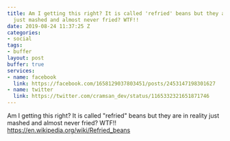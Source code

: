 ```yaml
---
title: Am I getting this right? It is called 'refried' beans but they are in reality
  just mashed and almost never fried? WTF!!
date: 2019-08-24 11:37:25 Z
categories:
- social
tags:
- buffer
layout: post
buffer: true
services:
- name: facebook
  link: https://facebook.com/1658129037803451/posts/2453147198301627
- name: twitter
  link: https://twitter.com/cramsan_dev/status/1165332321651871746
---
```


Am I getting this right? It is called &quot;refried&quot; beans but they are in reality just mashed and almost never fried? WTF!!<br />
<a class="url" href="https://en.wikipedia.org/wiki/Refried_beans" rel="external nofollow" target="_blank">https://en.wikipedia.org/wiki/Refried_beans</a>
